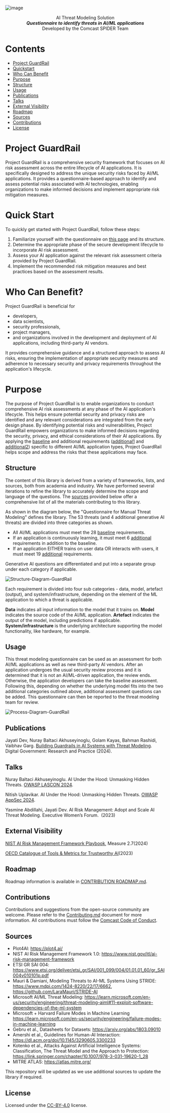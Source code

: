 
![image](https://github.com/Comcast/ProjectGuardRail/assets/16128743/03af5796-7b30-4c43-9fbd-6cd834833ae4)


<p align="center">AI Threat Modeling Solution<br> 
<i><b>Questionnaire to identify threats in AI/ML applications </b></i><br>
Developed by the Comcast SPIDER Team</p>


# Contents

- [Project GuardRail](#project-guardrail)
- [Quickstart](#quick-start)
- [Who Can Benefit](#who-can-benefit)
- [Purpose](#purpose)
- [Structure](#structure)
- [Usage](#usage)
- [Publications](#publications)
- [Talks](#talks)
- [External Visibility](#external-visibility)
- [Roadmap](#roadmap)
- [Sources](#sources)
- [Contributions](#contributions)
- [License](#license)

# Project GuardRail

Project GuardRail is a comprehensive security framework that focuses on AI risk assessment across the entire lifecycle of AI applications. It is specifically designed to address the unique security risks faced by AI/ML applications. It provides a questionnaire-based approach to identify and assess potential risks associated with AI technologies, enabling organizations to make informed decisions and implement appropriate risk mitigation measures.

<!--Project GuardRail is a comprehensive security framework specifically designed to address the unique security threats faced by AI/ML applications. It provides a questionnaire-based approach to threat modeling, ensuring that security and privacy requirements are met during the design phase. By acting as guardrails, Project GuardRail helps protect AI/ML applications against these threats.

Project GuardRail is a comprehensive security framework that focuses on AI risk assessment across the entire lifecycle of AI applications. It provides a structured approach to identify and assess potential risks associated with AI technologies, enabling organizations to make informed decisions and implement appropriate risk mitigation measures.-->

# Quick Start

To quickly get started with Project GuardRail, follow these steps:

1. Familiarize yourself with the questionnaire on [this page](https://github.com/Comcast/ProjectGuardRail/tree/main/Questionnaire) and its structure.
2. Determine the appropriate phase of the secure development lifecycle to incorporate AI risk assessment.
3. Assess your AI application against the relevant risk assessment criteria provided by Project GuardRail.
4. Implement the recommended risk mitigation measures and best practices based on the assessment results.

<!--To quickly get started with Project GuardRail, follow these steps:

1. Familiarize yourself with the threat modeling questionnaire and its structure.
2. Determine the category that your AI/ML application falls into: baseline, continuous learning, user-interacting, or generative AI.
3. Assess your application against the relevant set of requirements outlined in the questionnaire. -->

# Who Can Benefit?
Project GuardRail is beneficial for 
- developers,
- data scientists,
- security professionals,
- project managers,
- and organizations involved in the development and deployment of AI applications, including third-party AI vendors.

It provides comprehensive guidance and a structured approach to assess AI risks, ensuring the implementation of appropriate security measures and adherence to necessary security and privacy requirements throughout the application's lifecycle.

<!--Project GuardRail is beneficial for developers, data scientists, security professionals, and project managers involved in the development and deployment of AI applications. It provides guidance and tools to aid in the assessment of AI risks, ensuring that appropriate security measures are implemented throughout the application's lifecycle.

Project GuardRail is beneficial for developers and organizations working on AI/ML applications, as well as third-party AI vendors. It provides a structured approach to assess and address security threats, ensuring that AI/ML applications meet the necessary security and privacy requirements. -->

# Purpose

The purpose of Project GuardRail is to enable organizations to conduct comprehensive AI risk assessments at any phase of the AI application's lifecycle. This helps ensure potential security and privacy risks are identified and any relevant considerations are integrated from the early design phase.
By identifying potential risks and vulnerabilities, Project GuardRail empowers organizations to make informed decisions regarding the security, privacy, and ethical considerations of their AI applications. By applying the [baseline](Questionnaire/baseline.md) and additional requirements ([additional1](Questionnaire/additional1.md) and [additional2](Questionnaire/additional2.md)) specific to different AI/ML application types, Project GuardRail helps scope and address the risks that these applications may face.

<!--The purpose of Project GuardRail is to enable organizations to conduct comprehensive AI risk assessments at any phase of the AI application's lifecycle. By identifying potential risks and vulnerabilities, Project GuardRail empowers organizations to make informed decisions regarding the security, privacy, and ethical considerations of their AI applications.

The purpose of Project GuardRail is to guide the threat modeling process for AI/ML applications, ensuring that security and privacy considerations are integrated from the early design phase. By applying the baseline and additional requirements specific to different AI/ML application types, Project GuardRail helps scope and address the threats that these applications may face.-->

<!--## Contents

- [Overview](#overview)
- [Structure](#structure)
- [Usage](#usage)
- [Publications](#publications)
- [Talks](#talks)
- [External Visibility](#external-visibility)
- [Roadmap](#roadmap)
- [Sources](#sources)
- [Contributions](#contributions)
- [License](#license)

## Overview

AI/ML applications have unique security threats. Project GuardRail provides a questionnaire that includes a set of threat modeling questions for AI/ML applications. It helps ensure to meeting security and privacy requirements during the design phase, which serve as guardrails against those threats. The requirements help scope the threats to protect AI/ML applications against. It consists of a baseline set required for **all** AI/ML applications and two additional set of requirements that are specific to **continuous learning** and **user-interacting** models. There are four additional questions that are specific to generative AI applications only. -->

## Structure
The content of this library is derived from a variety of frameworks, lists, and sources, both from academia and industry. We have performed several iterations to refine the library to accurately determine the scope and language of the questions. The [sources](#sources) provided below offer a comprehensive list of all the materials contributing to this library. 

As shown in the diagram below, the "Questionnaire for Manual Threat Modeling" defines the library. The 53 threats (and 4 additional generative AI threats) are divided into three categories as shown. 

- All AI/ML applications must meet the 28 [baseline](./baseline.md) requirements.   
- If an application is continuously learning, it must meet 6 [additional](./additional-1.md) requirements in addition to the baseline.
- If an application EITHER trains on user data OR interacts with users, it must meet 19 [additional](./additional-2.md) requirements.

Generative AI questions are differentiated and put into a separate group under each category if applicable.

![Structure-Diagram-GuardRail](assets/Structure-Diagram-GuardRail.jpg)

Each requirement is divided into four sub categories - data, model, artefact (output), and system/infrastructure, depending on the element of the ML application to which a threat is applicable. 

<b>Data</b> indicates all input information to the model that it trains on. <b>Model</b> indicates the source code of the AI/ML application. <b>Artefact</b> indicates the output of the model, including predictions if applicable. <b>System/infrastructure</b> is the underlying architecture supporting the model functionality, like hardware, for example. 

## Usage
This threat modeling questionnaire can be used as an assessment for both AI/ML applications as well as new third-party AI vendors. After an application undergoes the usual security review process and it is determined that it is not an AI/ML-driven application, the review ends. Otherwise, the application developers can take the baseline assessment. Following this, depending on whether the underlying model fits into the two additional categories outlined above, additional assessment questions can be added. This questionnaire can then be reported to the threat modeling team for review. 

![Process-Diagram-GuardRail](assets/Process-Diagram-GuardRail.jpg)

## Publications
Jayati Dev, Nuray Baltaci Akhuseyinoglu, Golam Kayas, Bahman Rashidi, Vaibhav Garg. [Building Guardrails in AI Systems with Threat Modeling](https://dl.acm.org/doi/abs/10.1145/3674845). Digital Government: Research and Practice (2024).

## Talks
Nuray Baltaci Akhuseyinoglu. AI Under the Hood: Unmasking Hidden Threats. [OWASP LASCON 2024](https://lascon.org/past-lascon-2024/).

Nitish Uplavikar. AI Under the Hood: Unmasking Hidden Threats. [OWASP AppSec 2024](https://owasp2024globalappsecsanfra.sched.com/2024-09-27/overview).

Yasmine Abdillahi, Jayati Dev. AI Risk Management: Adopt and Scale AI Threat Modeling. Executive Women’s Forum.  (2023)

## External Visibility

[NIST AI Risk Management Framework Playbook](https://airc.nist.gov/AI_RMF_Knowledge_Base/Playbook/Measure#:~:text=MEASURE-,2.7,-AI%20system%20security), Measure 2.7(2024)

[OECD Catalogue of Tools & Metrics for Trustworthy AI](https://oecd.ai/en/catalogue/tools/project-guardrail)(2023) 

## Roadmap
Roadmap information is available in [CONTRIBUTION ROADMAP.md](CONTRIBUTION-ROADMAP.md).


## Contributions 
Contributions and suggestions from the open-source community are welcome. Please refer to the [Contributing.md](CONTRIBUTING.md) document for more information. All contributions must follow the [Comcast Code of Conduct](CODE_OF_CONDUCT.md).

## Sources
- Plot4AI: https://plot4.ai/ 
- NIST AI Risk Management Framework 1.0: https://www.nist.gov/itl/ai-risk-management-framework 
- ETSI GR SAI 004: https://www.etsi.org/deliver/etsi_gr/SAI/001_099/004/01.01.01_60/gr_SAI004v010101p.pdf
- Mauri & Damiani, Modeling Threats to AI-ML Systems Using STRIDE: https://www.mdpi.com/1424-8220/22/17/6662, https://github.com/LaraMauri/STRIDE-AI 
- Microsoft AI/ML Threat Modeling: https://learn.microsoft.com/en-us/security/engineering/threat-modeling-aiml#11-exploit-software-dependencies-of-the-ml-system
- Microsoft + Harvard Failure Modes in Machine Learning https://learn.microsoft.com/en-us/security/engineering/failure-modes-in-machine-learning 
- Gebru et al., Datasheets for Datasets: https://arxiv.org/abs/1803.09010
- Amershi et al., Guidelines for Human-AI Interaction: https://dl.acm.org/doi/10.1145/3290605.3300233
- Kotenko et al., Attacks Against Artificial Intelligence Systems: Classification, The Threat Model and the Approach to Protection: https://link.springer.com/chapter/10.1007/978-3-031-19620-1_28
- MITRE ATLAS: https://atlas.mitre.org/

This repository will be updated as we use additional sources to update the library if required. 

## License

Licensed under the [CC-BY-4.0](https://creativecommons.org/licenses/by/4.0/) license.

